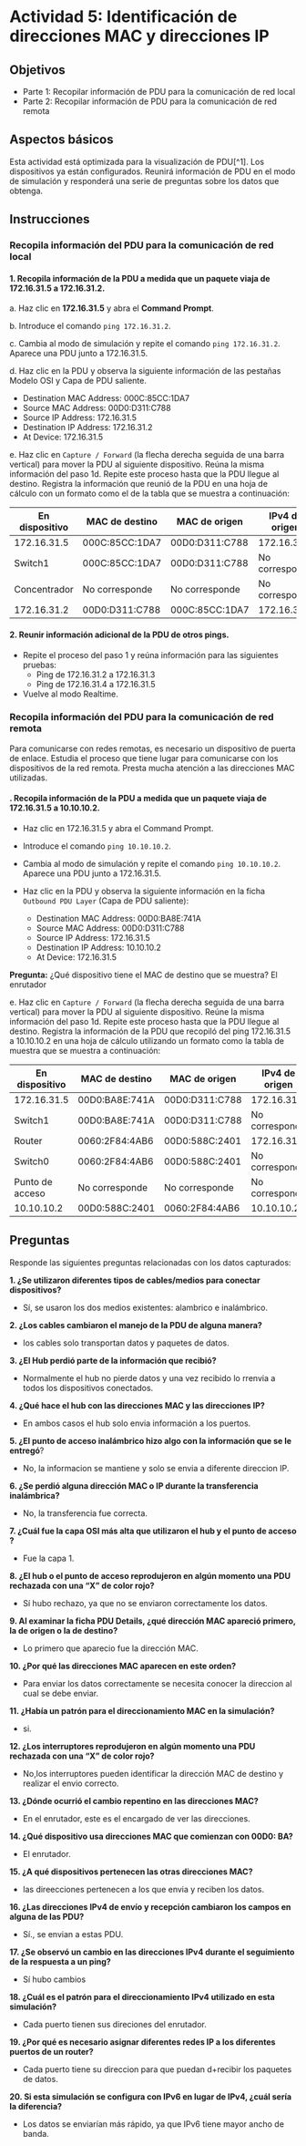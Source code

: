 # Actividad 5: Identificación de direcciones MAC y direcciones IP

## Objetivos

- Parte 1: Recopilar información de PDU para la comunicación de red local
- Parte 2: Recopilar información de PDU para la comunicación de red remota

## Aspectos básicos

Esta actividad está optimizada para la visualización de PDU[^1]. Los dispositivos ya están configurados. Reunirá información de PDU en el modo de simulación y responderá una serie de preguntas sobre los datos que obtenga.

## Instrucciones

### Recopila información del PDU para la comunicación de red local

#### 1. Recopila información de la PDU a medida que un paquete viaja de 172.16.31.5 a 172.16.31.2.
   a. Haz clic en **172.16.31.5** y abra el **Command Prompt**.
   
   b. Introduce el comando `ping 172.16.31.2`.
   
   c. Cambia al modo de simulación y repite el comando `ping 172.16.31.2`. Aparece una PDU junto a 172.16.31.5.
   
   d. Haz clic en la PDU y observa la siguiente información de las pestañas Modelo OSI y Capa de PDU saliente.
   - Destination MAC Address: 000C:85CC:1DA7
- Source MAC Address: 00D0:D311:C788
- Source IP Address: 172.16.31.5
- Destination IP Address: 172.16.31.2
- At Device: 172.16.31.5

e. Haz clic en `Capture / Forward` (la flecha derecha seguida de una barra vertical) para mover la PDU al siguiente dispositivo. Reúna la misma información del paso 1d. Repite este proceso hasta que la PDU llegue al destino. Registra la información que reunió de la PDU en una hoja de cálculo con un formato como el de la tabla que se muestra a continuación:

| En dispositivo  | MAC de destino | MAC de origen | IPv4 de origen | IPv4 de destino |
|-----------------|----------------|---------------|----------------|-----------------|
| 172.16.31.5     | 000C:85CC:1DA7| 00D0:D311:C788| 172.16.31.5    | 172.16.31.2     |
| Switch1         | 000C:85CC:1DA7| 00D0:D311:C788| No corresponde| No corresponde  |
| Concentrador    | No corresponde| No corresponde| No corresponde| No corresponde  |
| 172.16.31.2     | 00D0:D311:C788| 000C:85CC:1DA7| 172.16.31.2    | 172.16.31.5     |

#### 2. Reunir información adicional de la PDU de otros pings.
   - Repite el proceso del paso 1 y reúna información para las siguientes pruebas:
     - Ping de 172.16.31.2 a 172.16.31.3
     - Ping de 172.16.31.4 a 172.16.31.5
   - Vuelve al modo Realtime.

### Recopila información del PDU para la comunicación de red remota

Para comunicarse con redes remotas, es necesario un dispositivo de puerta de enlace. Estudia el proceso que tiene lugar para comunicarse con los dispositivos de la red remota. Presta mucha atención a las direcciones MAC utilizadas.

#### . Recopila información de la PDU a medida que un paquete viaja de 172.16.31.5 a 10.10.10.2.
   - Haz clic en 172.16.31.5 y abra el Command Prompt.
   - Introduce el comando `ping 10.10.10.2`.
   - Cambia al modo de simulación y repite el comando `ping 10.10.10.2`. Aparece una PDU junto a 172.16.31.5.
   - Haz clic en la PDU y observa la siguiente información en la ficha `Outbound PDU Layer` (Capa de PDU saliente):

     - Destination MAC Address: 00D0:BA8E:741A
     - Source MAC Address: 00D0:D311:C788
     - Source IP Address: 172.16.31.5
     - Destination IP Address: 10.10.10.2
     - At Device: 172.16.31.5

**Pregunta:** ¿Qué dispositivo tiene el MAC de destino que se muestra?
El enrutador


e. Haz clic en `Capture / Forward` (la flecha derecha seguida de una barra vertical) para mover la PDU al siguiente dispositivo. Reúne la misma información del paso 1d. Repite este proceso hasta que la PDU llegue al destino. Registra la información de la PDU que recopiló del ping 172.16.31.5 a 10.10.10.2 en una hoja de cálculo utilizando un formato como la tabla de muestra que se muestra a continuación:

| En dispositivo | MAC de destino | MAC de origen | IPv4 de origen | IPv4 de destino |
|----------------|-----------------|---------------|----------------|-----------------|
| 172.16.31.5    | 00D0:BA8E:741A | 00D0:D311:C788| 172.16.31.5    | 10.10.10.2      |
| Switch1        | 00D0:BA8E:741A | 00D0:D311:C788| No corresponde| No corresponde  |
| Router         | 0060:2F84:4AB6 | 00D0:588C:2401| 172.16.31.5    | 10.10.10.2      |
| Switch0        | 0060:2F84:4AB6 | 00D0:588C:2401| No corresponde| No corresponde  |
| Punto de acceso| No corresponde | No corresponde| No corresponde| No corresponde  |
| 10.10.10.2     | 00D0:588C:2401 | 0060:2F84:4AB6| 10.10.10.2     | 172.16.31.5     |

## Preguntas

Responde las siguientes preguntas relacionadas con los datos capturados:

**1. ¿Se utilizaron diferentes tipos de cables/medios para conectar dispositivos?** 
   - Sí, se usaron los dos medios existentes: alambrico e inalámbrico.

**2. ¿Los cables cambiaron el manejo de la PDU de alguna manera?** 
   -  los cables solo transportan datos y paquetes de datos.

**3. ¿El Hub perdió parte de la información que recibió?** 
   -  Normalmente el hub no pierde datos y una vez recibido lo rrenvia a todos los dispositivos conectados.

**4. ¿Qué hace el hub con las direcciones MAC y las direcciones IP?** 
   -  En ambos casos el hub solo envia información a los puertos.

**5. ¿El punto de acceso inalámbrico hizo algo con la información que se le entregó**?
   -  No, la informacion se mantiene y solo se envia a diferente direccion IP.

**6. ¿Se perdió alguna dirección MAC o IP durante la transferencia inalámbrica?**
   -  No, la transferencia fue correcta.

**7. ¿Cuál fue la capa OSI más alta que utilizaron el hub y el punto de acceso ?**
   - Fue la capa 1.

**8. ¿El hub o el punto de acceso reprodujeron en algún momento una PDU rechazada con una “X” de color rojo?**
   -  Sí hubo rechazo, ya que no se enviaron correctamente los datos.
     
**9. Al examinar la ficha PDU Details, ¿qué dirección MAC apareció primero, la de origen o la de destino?**
   -  Lo primero que aparecio fue la dirección MAC.

**10. ¿Por qué las direcciones MAC aparecen en este orden?**
   -  Para enviar los datos correctamente se necesita conocer la direccion al cual se debe enviar. 

**11. ¿Había un patrón para el direccionamiento MAC en la simulación?**
   - si.

**12. ¿Los interruptores reprodujeron en algún momento una PDU rechazada con una “X” de color rojo?**
   -  No,los interruptores pueden identificar la dirección MAC de destino y realizar el envio correcto.

**13. ¿Dónde ocurrió el cambio repentino en las direcciones MAC?**
   -  En el enrutador, este es el encargado de ver las direcciones.

**14. ¿Qué dispositivo usa direcciones MAC que comienzan con 00D0: BA?**
   -  El enrutador.

**15. ¿A qué dispositivos pertenecen las otras direcciones MAC?**
   -  las direecciones pertenecen a los que envia y reciben los datos.

**16. ¿Las direcciones IPv4 de envío y recepción cambiaron los campos en alguna de las PDU?**
   -  Sí., se envian a estas PDU.

**17. ¿Se observó un cambio en las direcciones IPv4 durante el seguimiento de la respuesta a un ping?**
   -  Sí hubo cambios

**18. ¿Cuál es el patrón para el direccionamiento IPv4 utilizado en esta simulación?**
   - Cada puerto tienen sus direciones del enrutador.

**19. ¿Por qué es necesario asignar diferentes redes IP a los diferentes puertos de un router?**
   -  Cada puerto tiene su direccion para que puedan d+recibir los paquetes de datos.

**20. Si esta simulación se configura con IPv6 en lugar de IPv4, ¿cuál sería la diferencia?**
   -  Los datos se enviarían más rápido, ya que IPv6 tiene mayor ancho de banda.


